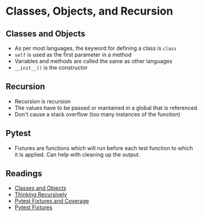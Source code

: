 # Classes, Objects, and Recursion

## Classes and Objects

* As per most languages, the keyword for defining a class is `class`
* `self` is used as the first parameter in a method
* Variables and methods are called the same as other languages
* `__init__()` is the constructor

## Recursion

* Recursion is recursion
* The values have to be passed or mantained in a global that is referenced
* Don't cause a stack overflow (too many instances of the function)

## Pytest

* Fixtures are functions which will run before each test function to which it is applied. Can help with cleaning up the output.

## Readings

* [Classes and Objects](https://www.learnpython.org/en/Classes_and_Objects)
* [Thinking Recursively](https://realpython.com/python-thinking-recursively/)
* [Pytest Fixtures and Coverage](https://www.linuxjournal.com/content/python-testing-pytest-fixtures-and-coverage)
* [Pytest Fixtures](https://docs.pytest.org/en/latest/fixture.html)